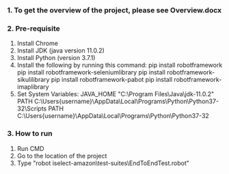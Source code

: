 ### 1. To get the overview of the project, please see Overview.docx

### 2. Pre-requisite
1. Install Chrome
2. Install JDK (java version 11.0.2)
3. Install Python (version 3.7.1)
4. Install the following by running this command: 
      pip install robotframework 
      pip install robotframework-seleniumlibrary 
      pip install robotframework-sikulilibrary 
      pip install robotframework-pabot 
      pip install robotframework-imaplibrary
5. Set System Variables: 
      JAVA_HOME "C:\Program Files\Java\jdk-11.0.2" 
      PATH C:\Users{username}\AppData\Local\Programs\Python\Python37-32\Scripts 
      PATH C:\Users{username}\AppData\Local\Programs\Python\Python37-32

### 3. How to run
1. Run CMD
2. Go to the location of the project
3. Type "robot iselect-amazon\test-suites\EndToEndTest.robot"
